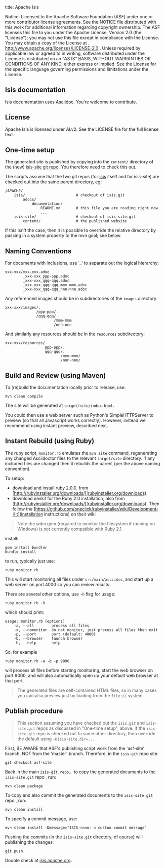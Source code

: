title: Apache Isis

Notice:    Licensed to the Apache Software Foundation (ASF) under one
           or more contributor license agreements.  See the NOTICE file
           distributed with this work for additional information
           regarding copyright ownership.  The ASF licenses this file
           to you under the Apache License, Version 2.0 (the
           "License"); you may not use this file except in compliance
           with the License.  You may obtain a copy of the License at
           .
             http://www.apache.org/licenses/LICENSE-2.0
           .
           Unless required by applicable law or agreed to in writing,
           software distributed under the License is distributed on an
           "AS IS" BASIS, WITHOUT WARRANTIES OR CONDITIONS OF ANY
           KIND, either express or implied.  See the License for the
           specific language governing permissions and limitations
           under the License.

Isis documentation
-------------------------

Isis documentation uses [Asciidoc](http://www.methods.co.nz/asciidoc/). You're welcome to contribute.

License
-------
Apache Isis is licensed under ALv2.
See the LICENSE file for the full license text.


One-time setup
--------------

The generated site is published by copying into the `content/` directory of the (new) [isis-site git repo](https://git-wip-us.apache.org/repos/asf/isis-site.git).  You therefore need to check this out.

The scripts assume that the two git repos (for [isis](https://git-wip-us.apache.org/repos/asf/isis.git) itself and for isis-site) are checked out into the same parent directory, eg:

    /APACHE/
        isis/                       # checkout of isis.git
            adocs/
                documentation/  
                    README.md       # this file you are reading right now
                    ...
        isis-site/                  # checkout of isis-site.git
            content/                # the published website
            
If this isn't the case, then it is possible to override the relative directory by passing in a system property to the mvn goal; see below.


Naming Conventions
------------------

For documents with inclusions, use '_' to separate out the logical hierarchy:

    xxx-xxx/xxx-xxx.adoc
            _xxx-xxx_ppp-ppp.adoc
            _xxx-xxx_qqq-qqq.adoc
            _xxx-xxx_qqq-qqq_mmm-mmm.adoc
            _xxx-xxx_qqq-qqq_nnn-nnn.adoc

Any referenced images should be in subdirectories of the `images` directory: 

    xxx-xxx/images/.
                  /ppp-ppp/.
                  /qqq-qqq/.
                          /mmm-mmm
                          /nnn-nnn

And similarly any resources should be in the `resources` subdirectory:

    xxx-xxx/resources/.
                      ppp-ppp/.
                      qqq-qqq/.
                             /mmm-mmm/
                             /nnn-nnn/


Build and Review (using Maven)
-----------------------

To (re)build the documentation locally prior to release, use:

    mvn clean compile

The site will be generated at `target/site/index.html`.

You could then use a web server such as Python's SimpleHTTPServer to preview (so that all Javascript works correctly).  However, instead we recommend using instant preview, described next.


Instant Rebuild (using Ruby)
---------------

The ruby script, `monitor.rb` emulates the `mvn site` command, regenerating any changed Asciidoctor files to the relevant `target/site` directory.  If any included files are changed then it rebuilds the parent (per the above naming convention).   

To setup:

* download and install ruby 2.0.0, from [http://rubyinstaller.org/downloads/](rubyinstaller.org/downloads)
* download devkit for the Ruby 2.0 installation, also from [http://rubyinstaller.org/downloads/](rubyinstaller.org/downloads).  Then follow the [https://github.com/oneclick/rubyinstaller/wiki/Development-Kit](installation instructions) on their wiki

> Note the wdm gem (required to monitor the filesystem if running on Windows) is not currently compatible with Ruby 2.1.

install:

    gem install bundler
    bundle install

to run, typically just use:

    ruby monitor.rb

This will start monitoring all files under `src/main/asciidoc`, and start up a web server on port 4000 so you can review results.

There are several other options, use `-h` flag for usage:

    ruby monitor.rb -h

which should print:

    usage: monitor.rb [options]
        -a, --all        process all files
        -x, --nomonitor  do not monitor, just process all files then exit
        -p, --port       port (default: 4000)
        -b, --browser    launch browser
        -h, --help       help

So, for example

    ruby monitor.rb -a -b -p 9090
    
will process all files before starting monitoring, start the web browser on port 9000, and will also automatically open up your default web browser at that port.

> The generated files are self-contained HTML files, so in many cases you can also preview just by loading from the `file://` system.


Publish procedure
-----------------

> This section assuming you have checked out the `isis.git` and `isis-site.git` repos as discussed in "One-time setup", above.  If the `isis-site.git` repo is checked out to some other directory, then override the default using `-Disis-site.dir=...`

First, BE AWARE that ASF's publishing script work from the 'asf-site' branch, NOT from the 'master' branch.  Therefore, in the `isis.git` repo site:
 
    git checkout asf-site

Back in the main `isis-git.repo`... to copy the generated documents to the `isis-site.git` repo , run: 

    mvn clean package

To copy and also commit the generated documents to the `isis-site.git` repo , run:
 
    mvn clean install

To specify a commit message, use:
 
    mvn clean install -Dmessage="ISIS-nnnn: a custom commit message"

Pushing the commits (in the `isis-site.git` directory, of course) will publishing the changes:
 
    git push

Double check at [isis.apache.org](http://isis.apache.org).

